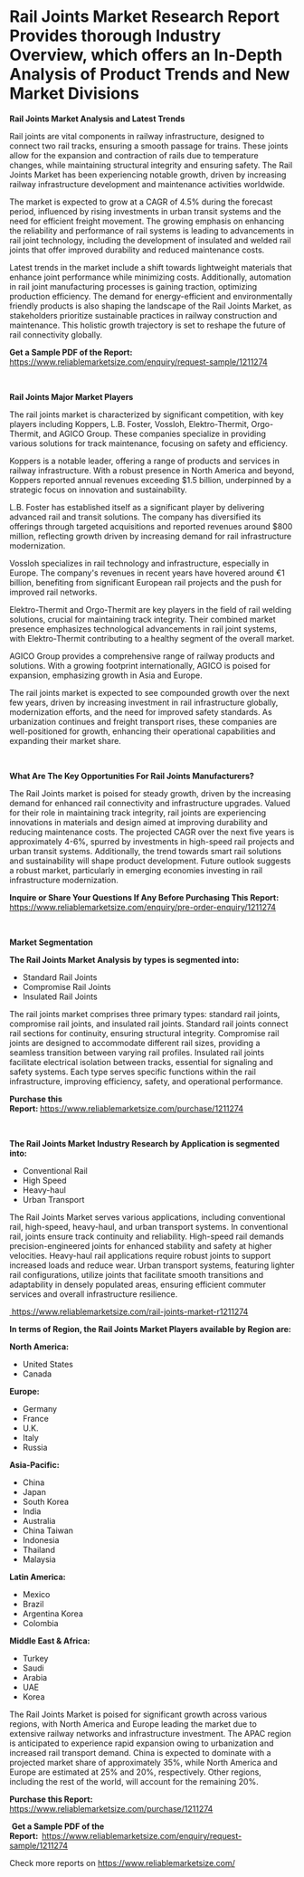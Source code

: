 <p><h1>Rail Joints Market Research Report Provides thorough Industry Overview, which offers an In-Depth Analysis of Product Trends and New Market Divisions</h1></p><p><strong>Rail Joints Market Analysis and Latest Trends</strong></p>
<p><p>Rail joints are vital components in railway infrastructure, designed to connect two rail tracks, ensuring a smooth passage for trains. These joints allow for the expansion and contraction of rails due to temperature changes, while maintaining structural integrity and ensuring safety. The Rail Joints Market has been experiencing notable growth, driven by increasing railway infrastructure development and maintenance activities worldwide.</p><p>The market is expected to grow at a CAGR of 4.5% during the forecast period, influenced by rising investments in urban transit systems and the need for efficient freight movement. The growing emphasis on enhancing the reliability and performance of rail systems is leading to advancements in rail joint technology, including the development of insulated and welded rail joints that offer improved durability and reduced maintenance costs.</p><p>Latest trends in the market include a shift towards lightweight materials that enhance joint performance while minimizing costs. Additionally, automation in rail joint manufacturing processes is gaining traction, optimizing production efficiency. The demand for energy-efficient and environmentally friendly products is also shaping the landscape of the Rail Joints Market, as stakeholders prioritize sustainable practices in railway construction and maintenance. This holistic growth trajectory is set to reshape the future of rail connectivity globally.</p></p>
<p><strong>Get a Sample PDF of the Report:&nbsp;</strong> <a href="https://www.reliablemarketsize.com/enquiry/request-sample/1211274?utm_campaign=1949&utm_medium=2&utm_source=Github&utm_content=ia&utm_term=27122024&utm_id=rail-joints">https://www.reliablemarketsize.com/enquiry/request-sample/1211274</a></p>
<p>&nbsp;</p>
<p><strong>Rail Joints Major Market Players</strong></p>
<p><p>The rail joints market is characterized by significant competition, with key players including Koppers, L.B. Foster, Vossloh, Elektro-Thermit, Orgo-Thermit, and AGICO Group. These companies specialize in providing various solutions for track maintenance, focusing on safety and efficiency.</p><p>Koppers is a notable leader, offering a range of products and services in railway infrastructure. With a robust presence in North America and beyond, Koppers reported annual revenues exceeding $1.5 billion, underpinned by a strategic focus on innovation and sustainability.</p><p>L.B. Foster has established itself as a significant player by delivering advanced rail and transit solutions. The company has diversified its offerings through targeted acquisitions and reported revenues around $800 million, reflecting growth driven by increasing demand for rail infrastructure modernization.</p><p>Vossloh specializes in rail technology and infrastructure, especially in Europe. The company's revenues in recent years have hovered around €1 billion, benefiting from significant European rail projects and the push for improved rail networks.</p><p>Elektro-Thermit and Orgo-Thermit are key players in the field of rail welding solutions, crucial for maintaining track integrity. Their combined market presence emphasizes technological advancements in rail joint systems, with Elektro-Thermit contributing to a healthy segment of the overall market.</p><p>AGICO Group provides a comprehensive range of railway products and solutions. With a growing footprint internationally, AGICO is poised for expansion, emphasizing growth in Asia and Europe.</p><p>The rail joints market is expected to see compounded growth over the next few years, driven by increasing investment in rail infrastructure globally, modernization efforts, and the need for improved safety standards. As urbanization continues and freight transport rises, these companies are well-positioned for growth, enhancing their operational capabilities and expanding their market share.</p></p>
<p>&nbsp;</p>
<p><strong>What Are The Key Opportunities For Rail Joints Manufacturers?</strong></p>
<p><p>The Rail Joints market is poised for steady growth, driven by the increasing demand for enhanced rail connectivity and infrastructure upgrades. Valued for their role in maintaining track integrity, rail joints are experiencing innovations in materials and design aimed at improving durability and reducing maintenance costs. The projected CAGR over the next five years is approximately 4-6%, spurred by investments in high-speed rail projects and urban transit systems. Additionally, the trend towards smart rail solutions and sustainability will shape product development. Future outlook suggests a robust market, particularly in emerging economies investing in rail infrastructure modernization.</p></p>
<p><strong>Inquire or Share Your Questions If Any Before Purchasing This Report:</strong> <a href="https://www.reliablemarketsize.com/enquiry/pre-order-enquiry/1211274?utm_campaign=1949&utm_medium=2&utm_source=Github&utm_content=ia&utm_term=27122024&utm_id=rail-joints">https://www.reliablemarketsize.com/enquiry/pre-order-enquiry/1211274</a></p>
<p>&nbsp;</p>
<p><strong>Market Segmentation</strong></p>
<p><strong>The Rail Joints Market Analysis by types is segmented into:</strong></p>
<p><ul><li>Standard Rail Joints</li><li>Compromise Rail Joints</li><li>Insulated Rail Joints</li></ul></p>
<p><p>The rail joints market comprises three primary types: standard rail joints, compromise rail joints, and insulated rail joints. Standard rail joints connect rail sections for continuity, ensuring structural integrity. Compromise rail joints are designed to accommodate different rail sizes, providing a seamless transition between varying rail profiles. Insulated rail joints facilitate electrical isolation between tracks, essential for signaling and safety systems. Each type serves specific functions within the rail infrastructure, improving efficiency, safety, and operational performance.</p></p>
<p><strong>Purchase this Report:&nbsp;</strong><a href="https://www.reliablemarketsize.com/purchase/1211274?utm_campaign=1949&utm_medium=2&utm_source=Github&utm_content=ia&utm_term=27122024&utm_id=rail-joints">https://www.reliablemarketsize.com/purchase/1211274</a></p>
<p>&nbsp;</p>
<p><strong>The Rail Joints Market Industry Research by Application is segmented into:</strong></p>
<p><ul><li>Conventional Rail</li><li>High Speed</li><li>Heavy-haul</li><li>Urban Transport</li></ul></p>
<p><p>The Rail Joints Market serves various applications, including conventional rail, high-speed, heavy-haul, and urban transport systems. In conventional rail, joints ensure track continuity and reliability. High-speed rail demands precision-engineered joints for enhanced stability and safety at higher velocities. Heavy-haul rail applications require robust joints to support increased loads and reduce wear. Urban transport systems, featuring lighter rail configurations, utilize joints that facilitate smooth transitions and adaptability in densely populated areas, ensuring efficient commuter services and overall infrastructure resilience.</p></p>
<p><a href="https://www.reliablemarketsize.com/rail-joints-market-r1211274?utm_campaign=1949&utm_medium=2&utm_source=Github&utm_content=ia&utm_term=27122024&utm_id=rail-joints">&nbsp;https://www.reliablemarketsize.com/rail-joints-market-r1211274</a></p>
<p><strong>In terms of Region, the Rail Joints Market Players available by Region are:</strong></p>
<p>
    <p> <strong> North America: </strong>
        <ul>
            <li>United States</li>
            <li>Canada</li>
        </ul>
        </p> 
    <p> <strong> Europe: </strong>
        <ul>
            <li>Germany</li>
            <li>France</li>
            <li>U.K.</li>
            <li>Italy</li>
            <li>Russia</li>
        </ul>
        </p> 
    <p> <strong> Asia-Pacific: </strong>
        <ul>
            <li>China</li>
            <li>Japan</li>
            <li>South Korea</li>
            <li>India</li>
            <li>Australia</li>
            <li>China Taiwan</li>
            <li>Indonesia</li>
            <li>Thailand</li>
            <li>Malaysia</li>
        </ul>
        </p> 
    <p> <strong> Latin America: </strong>
        <ul>
            <li>Mexico</li>
            <li>Brazil</li>
            <li>Argentina Korea</li>
            <li>Colombia</li>
        </ul>
        </p> 
    <p> <strong> Middle East & Africa: </strong>
        <ul>
            <li>Turkey</li>
            <li>Saudi</li>
            <li>Arabia</li>
            <li>UAE</li>
            <li>Korea</li>
        </ul>
    </p>
    </p>
<p><p>The Rail Joints Market is poised for significant growth across various regions, with North America and Europe leading the market due to extensive railway networks and infrastructure investment. The APAC region is anticipated to experience rapid expansion owing to urbanization and increased rail transport demand. China is expected to dominate with a projected market share of approximately 35%, while North America and Europe are estimated at 25% and 20%, respectively. Other regions, including the rest of the world, will account for the remaining 20%.</p></p>
<p><strong>Purchase this Report: </strong><a href="https://www.reliablemarketsize.com/purchase/1211274?utm_campaign=1949&utm_medium=2&utm_source=Github&utm_content=ia&utm_term=27122024&utm_id=rail-joints">https://www.reliablemarketsize.com/purchase/1211274</a></p>
<p>&nbsp;<strong>Get a Sample PDF of the Report:&nbsp;&nbsp;</strong><a href="https://www.reliablemarketsize.com/enquiry/request-sample/1211274?utm_campaign=1949&utm_medium=2&utm_source=Github&utm_content=ia&utm_term=27122024&utm_id=rail-joints">https://www.reliablemarketsize.com/enquiry/request-sample/1211274</a></p>
<p><strong></strong></p>
<p>Check more reports on <a href="https://www.reliablemarketsize.com/?utm_campaign=1949&utm_medium=2&utm_source=Github&utm_content=ia&utm_term=27122024&utm_id=rail-joints">https://www.reliablemarketsize.com/</a></p>
